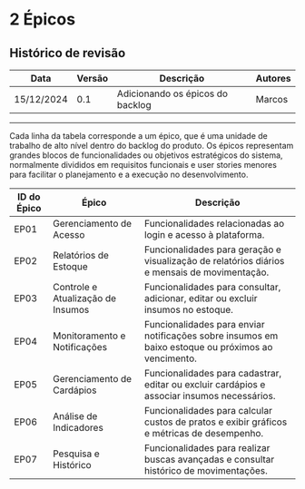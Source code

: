 # **2 Épicos**

## Histórico de revisão

|Data      |Versão    |Descrição                                |Autores|
|----------|----------|-----------------------------------------|-------|
|15/12/2024|0.1       |Adicionando os épicos do backlog         |Marcos |

------------

Cada linha da tabela corresponde a um épico, que é uma unidade de trabalho de alto nível dentro do backlog do produto. Os épicos representam grandes blocos de funcionalidades ou objetivos estratégicos do sistema, normalmente divididos em requisitos funcionais e user stories menores para facilitar o planejamento e a execução no desenvolvimento.

| **ID do Épico** | **Épico**                                                                                 | **Descrição**                                                                                       |
|------------------|-------------------------------------------------------------------------------------------|-----------------------------------------------------------------------------------------------------|
| EP01             | Gerenciamento de Acesso                                                                  | Funcionalidades relacionadas ao login e acesso à plataforma.                                       |
| EP02             | Relatórios de Estoque                                                                    | Funcionalidades para geração e visualização de relatórios diários e mensais de movimentação.        |
| EP03             | Controle e Atualização de Insumos                                                        | Funcionalidades para consultar, adicionar, editar ou excluir insumos no estoque.                   |
| EP04             | Monitoramento e Notificações                                                             | Funcionalidades para enviar notificações sobre insumos em baixo estoque ou próximos ao vencimento. |
| EP05             | Gerenciamento de Cardápios                                                               | Funcionalidades para cadastrar, editar ou excluir cardápios e associar insumos necessários.         |
| EP06             | Análise de Indicadores                                                                   | Funcionalidades para calcular custos de pratos e exibir gráficos e métricas de desempenho.          |
| EP07             | Pesquisa e Histórico                                                                     | Funcionalidades para realizar buscas avançadas e consultar histórico de movimentações.              |
